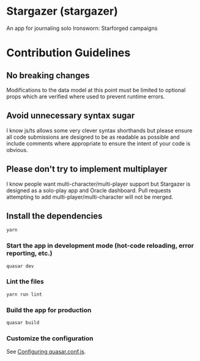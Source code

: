 # Stargazer (stargazer)

An app for journaling solo Ironsworn: Starforged campaigns

# Contribution Guidelines

## No breaking changes

Modifications to the data model at this point must be limited to optional props which are verified where used to prevent runtime errors.

## Avoid unnecessary syntax sugar

I know js/ts allows some very clever syntax shorthands but please ensure all code submissions are designed to be as readable as possible and include comments where appropriate to ensure the intent of your code is obvious.

## Please don't try to implement multiplayer

I know people want multi-character/multi-player support but Stargazer is designed as a solo-play app and Oracle dashboard. Pull requests attempting to add multi-player/multi-character will not be merged.

## Install the dependencies

```bash
yarn
```

### Start the app in development mode (hot-code reloading, error reporting, etc.)

```bash
quasar dev
```

### Lint the files

```bash
yarn run lint
```

### Build the app for production

```bash
quasar build
```

### Customize the configuration

See [Configuring quasar.conf.js](https://v2.quasar.dev/quasar-cli/quasar-conf-js).
